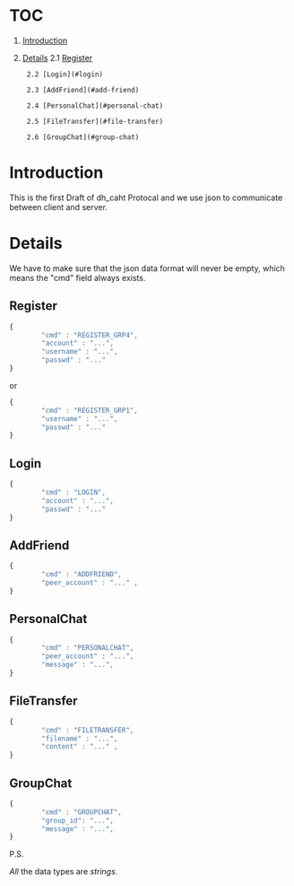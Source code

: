 TOC
====

1. [Introduction](#introduction)

2. [Details](#details)
        2.1 [Register](#register)

        2.2 [Login](#login)

        2.3 [AddFriend](#add-friend)    

        2.4 [PersonalChat](#personal-chat)

        2.5 [FileTransfer](#file-transfer)

        2.6 [GroupChat](#group-chat)


# Introduction <a name="introduction"></a>
This is the first Draft of dh_caht Protocal and we use json to communicate between client and server.


# Details <a name="details"></a>
We have to make sure that the json data format will never be empty, which means the "cmd" field always exists.

## Register <a name="register"></a>
```javascript
{
        "cmd" : "REGISTER_GRP4",
        "account" : "...",
        "username" : "...",
        "passwd" : "..."
}
```
or

```javascript
{
        "cmd" : "REGISTER_GRP1",
        "username" : "...",
        "passwd" : "..."
}
```

## Login <a name="login"></a>
```javascript
{
        "cmd" : "LOGIN",
        "account" : "...",
        "passwd" : "..."
}
```

## AddFriend <a name="add-friend"></a>
```javascript
{
        "cmd" : "ADDFRIEND",
        "peer_account" : "..." ,
}
```

## PersonalChat <a name="personal-chat"></a>
```javascript
{
        "cmd" : "PERSONALCHAT",
        "peer_account" : "...",
        "message" : "...",
}
```

## FileTransfer <a name="file-transfer"></a>
```javascript
{
        "cmd" : "FILETRANSFER",
        "filename" : "...",
        "content" : "..." ,
}
```

## GroupChat <a name="group-chat"></a>
```javascript
{
        "cmd" : "GROUPCHAT",
        "group_id": "...",
        "message" : "...",
}
```

P.S. 

*All* the data types are _strings_.
